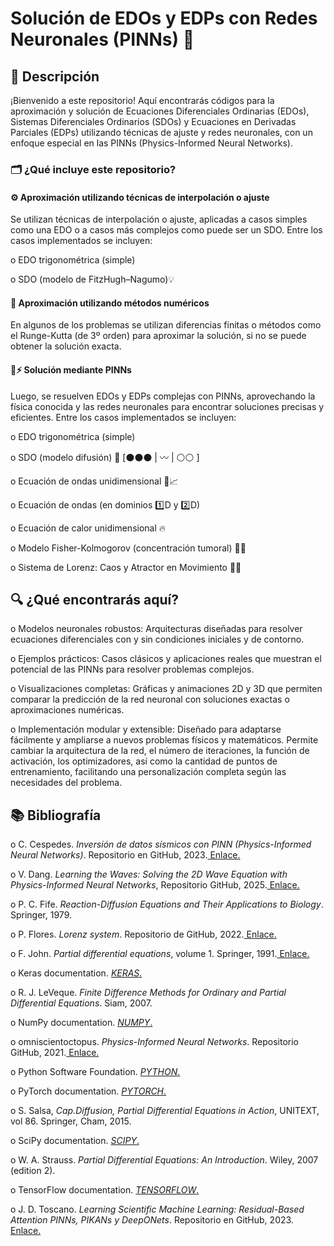 # Solución de EDOs y EDPs con Redes Neuronales (PINNs) 🤖
## 📖 Descripción
¡Bienvenido a este repositorio! Aquí encontrarás códigos para la aproximación y solución de Ecuaciones Diferenciales Ordinarias (EDOs), Sistemas Diferenciales Ordinarios (SDOs) y Ecuaciones en Derivadas Parciales (EDPs) utilizando técnicas de ajuste y redes neuronales, con un enfoque especial en las PINNs (Physics-Informed Neural Networks).

### 🗂️ ¿Qué incluye este repositorio?
#### ⚙️ Aproximación utilizando técnicas de interpolación o ajuste
Se utilizan técnicas de interpolación o ajuste, aplicadas a casos simples como una EDO o a casos más complejos como puede ser un SDO. Entre los casos implementados se incluyen:

o EDO trigonométrica (simple)

o SDO (modelo de FitzHugh–Nagumo)💡

#### 🎯 Aproximación utilizando métodos numéricos
En algunos de los problemas se utilizan diferencias finitas o métodos como el Runge-Kutta (de 3º orden) para aproximar la solución, si no se puede obtener la solución exacta.

#### 🧠⚡ Solución mediante PINNs 
Luego, se resuelven EDOs y EDPs complejas con PINNs, aprovechando la física conocida y las redes neuronales para encontrar soluciones precisas y eficientes. Entre los casos implementados se incluyen:

o EDO trigonométrica (simple)

o SDO (modelo difusión) 🧪  [⚫⚫⚫ | 〰️ | ⚪⚪ ]

o Ecuación de ondas unidimensional 🌊📈

o Ecuación de ondas (en dominios 1️⃣D y 2️⃣D) 

o Ecuación de calor unidimensional 🔥

o Modelo Fisher-Kolmogorov (concentración tumoral) 🧬🦠

o Sistema de Lorenz: Caos y Atractor en Movimiento 🔄🌀

## 🔍 ¿Qué encontrarás aquí?
o Modelos neuronales robustos: Arquitecturas diseñadas para resolver ecuaciones diferenciales con y sin condiciones iniciales y de contorno.

o Ejemplos prácticos: Casos clásicos y aplicaciones reales que muestran el potencial de las PINNs para resolver problemas complejos.

o Visualizaciones completas: Gráficas y animaciones 2D y 3D que permiten comparar la predicción de la red neuronal con soluciones exactas o aproximaciones numéricas.

o Implementación modular y extensible: Diseñado para adaptarse fácilmente y ampliarse a nuevos problemas físicos y matemáticos. Permite cambiar la arquitectura de la red, el número de iteraciones, la función de activación, los optimizadores, así como la cantidad de puntos de entrenamiento, facilitando una personalización completa según las necesidades del problema.

## 📚 Bibliografía

o C. Cespedes. *Inversión de datos sísmicos con PINN (Physics-Informed Neural Networks)*. Repositorio en GitHub, 2023.[ Enlace.](https://github.com/Ceciliaces/Inversion-de-datos-sismicos-PINN)

o V. Dang. *Learning the Waves: Solving the 2D Wave Equation with Physics-Informed Neural Networks*, Repositorio GitHub, 2025.[ Enlace.](https://github.com/vuongdang97/Portfolio-AI/tree/main)

o P. C. Fife. *Reaction-Diffusion Equations and Their Applications to Biology*. Springer, 1979.

o P. Flores. *Lorenz system*. Repositorio de GitHub, 2022.[ Enlace.](https://github.com/paoloose/lorenz-attractor)

o  F. John. *Partial differential equations*, volume 1. Springer, 1991.[ Enlace.](https://es.1lib.sk/book/5002489/5a740a/partial-differential-equations.html)

 o Keras documentation. [*KERAS*.](https://keras.io/)

o  R. J. LeVeque. *Finite Difference Methods for Ordinary and Partial Differential Equations*. Siam, 2007.

o NumPy documentation. [*NUMPY*.](https://numpy.org/)

o omniscientoctopus. *Physics-Informed Neural Networks*. Repositorio GitHub, 2021.[ Enlace.](https://github.com/omniscientoctopus/Physics-Informed-Neural-Networks/tree/main)

o Python Software Foundation. [*PYTHON*.](https://www.python.org/)

o PyTorch documentation. [*PYTORCH*.](https://pytorch.org/)

o S. Salsa, *Cap.Diffusion, Partial Differential Equations in Action*, UNITEXT, vol 86. Springer, Cham, 2015.

o SciPy documentation. [*SCIPY*.](https://scipy.org/)

o W. A. Strauss. *Partial Differential Equations: An Introduction*. Wiley, 2007 (edition 2).

o TensorFlow documentation. [*TENSORFLOW*.](https://www.tensorflow.org/)

o J. D. Toscano. *Learning Scientific Machine Learning: Residual-Based Attention PINNs, PIKANs y DeepONets*. Repositorio en GitHub, 2023.[ Enlace.](https://github.com/jdtoscano94/Learning-Scientific_Machine_Learning_Residual_Based_Attention_PINNs_PIKANs_DeepONets)


 
